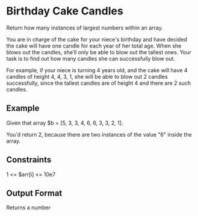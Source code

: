 # Birthday Cake Candles

Return how many instances of largest numbers within an array.

You are in charge of the cake for your niece's birthday and have decided the cake will have one candle for each year of her total age. When she blows out the candles, she’ll only be able to blow out the tallest ones. Your task is to find out how many candles she can successfully blow out.

For example, if your niece is turning 4 years old, and the cake will have 4 candles of height 4, 4, 3, 1, she will be able to blow out 2 candles successfully, since the tallest candles are of height 4 and there are 2 such candles.


## Example

Given that array $b = [5, 3, 3, 4, 6, 6, 3, 3, 2, 1].

You'd return 2, because there are two instances of the value "6" inside the array.


## Constraints

1 <= $arr[i] <= 10e7


## Output Format

Returns a number